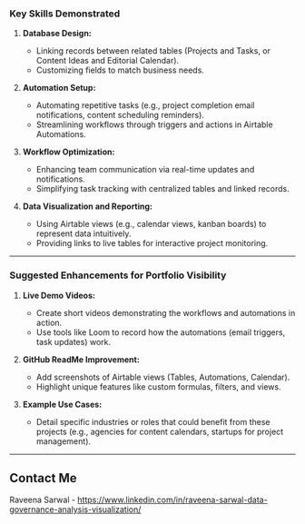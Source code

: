 ### **Key Skills Demonstrated**
1. **Database Design:**
   - Linking records between related tables (Projects and Tasks, or Content Ideas and Editorial Calendar).
   - Customizing fields to match business needs.

2. **Automation Setup:**
   - Automating repetitive tasks (e.g., project completion email notifications, content scheduling reminders).
   - Streamlining workflows through triggers and actions in Airtable Automations.

3. **Workflow Optimization:**
   - Enhancing team communication via real-time updates and notifications.
   - Simplifying task tracking with centralized tables and linked records.

4. **Data Visualization and Reporting:**
   - Using Airtable views (e.g., calendar views, kanban boards) to represent data intuitively.
   - Providing links to live tables for interactive project monitoring.

---

### **Suggested Enhancements for Portfolio Visibility**
1. **Live Demo Videos:**
   - Create short videos demonstrating the workflows and automations in action.
   - Use tools like Loom to record how the automations (email triggers, task updates) work.

2. **GitHub ReadMe Improvement:**
   - Add screenshots of Airtable views (Tables, Automations, Calendar).
   - Highlight unique features like custom formulas, filters, and views.

3. **Example Use Cases:**
   - Detail specific industries or roles that could benefit from these projects (e.g., agencies for content calendars, startups for project management).

---

## Contact Me
Raveena Sarwal - https://www.linkedin.com/in/raveena-sarwal-data-governance-analysis-visualization/

